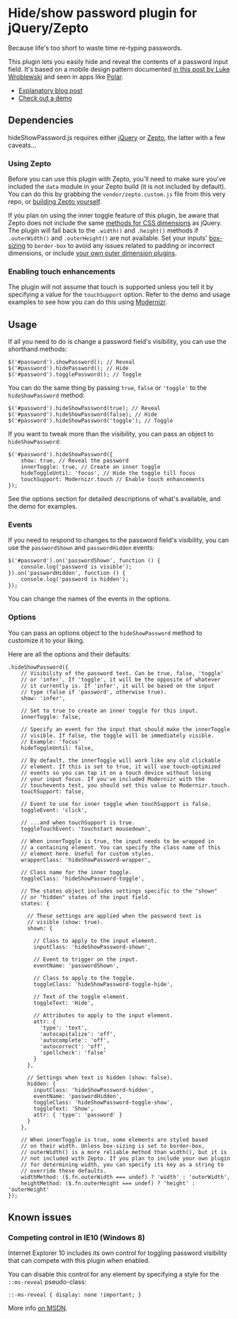 # Hide/show password plugin for jQuery/Zepto

Because life's too short to waste time re-typing passwords.

This plugin lets you easily hide and reveal the contents of a password input field. It's based on a mobile design pattern documented [in this post by Luke Wroblewski](http://www.lukew.com/ff/entry.asp?1653) and seen in apps like [Polar](http://www.polarb.com/).

* [Explanatory blog post](http://blog.cloudfour.com/hide-show-passwords-plugin/)
* [Check out a demo](http://cloudfour.github.io/hideShowPassword/)

## Dependencies

hideShowPassword.js requires either [jQuery](http://jquery.com/) or [Zepto](http://zeptojs.com/), the latter with a few caveats...

### Using Zepto

Before you can use this plugin with Zepto, you'll need to make sure you've included the `data` module in your Zepto build (it is not included by default). You can do this by grabbing the `vendor/zepto.custom.js` file from this very repo, or [building Zepto yourself](https://github.com/madrobby/zepto#building).

If you plan on using the inner toggle feature of this plugin, be aware that Zepto does not include the same [methods for CSS dimensions](http://api.jquery.com/category/dimensions/) as jQuery. The plugin will fall back to the `.width()` and `.height()` methods if `.outerWidth()` and `.outerHeight()` are not available. Set your inputs' [box-sizing](https://developer.mozilla.org/en-US/docs/Web/CSS/box-sizing) to `border-box` to avoid any issues related to padding or incorrect dimensions, or include [your own outer dimension plugins](https://gist.github.com/pamelafox/1379704).

### Enabling touch enhancements

The plugin will not assume that touch is supported unless you tell it by specifying a value for the `touchSupport` option. Refer to the demo and usage examples to see how you can do this using [Modernizr](http://modernizr.com/).

## Usage

If all you need to do is change a password field's visibility, you can use the shorthand methods:

    $('#password').showPassword(); // Reveal
    $('#password').hidePassword(); // Hide
    $('#password').togglePassword(); // Toggle

You can do the same thing by passing `true`, `false` or `'toggle'` to the `hideShowPassword` method:

    $('#password').hideShowPassword(true); // Reveal
    $('#password').hideShowPassword(false); // Hide
    $('#password').hideShowPassword('toggle'); // Toggle

If you want to tweak more than the visibility, you can pass an object to `hideShowPassword`:

    $('#password').hideShowPassword({
        show: true, // Reveal the password
        innerToggle: true, // Create an inner toggle
        hideToggleUntil: 'focus', // Hide the toggle till focus
        touchSupport: Modernizr.touch // Enable touch enhancements
    });

See the options section for detailed descriptions of what's available, and the demo for examples.

### Events

If you need to respond to changes to the password field's visibility, you can use the `passwordShown` and `passwordHidden` events:

    $('#password').on('passwordShown', function () {
        console.log('password is visible');
    }).on('passwordHidden', function () {
        console.log('password is hidden');
    });

You can change the names of the events in the options.

### Options

You can pass an options object to the `hideShowPassword` method to customize it to your liking.

Here are all the options and their defaults:

    .hideShowPassword({
        // Visibility of the password text. Can be true, false, 'toggle'
        // or 'infer'. If 'toggle', it will be the opposite of whatever
        // it currently is. If 'infer', it will be based on the input
        // type (false if 'password', otherwise true).
        show: 'infer',

        // Set to true to create an inner toggle for this input.
        innerToggle: false,

        // Specify an event for the input that should make the innerToggle
        // visible. If false, the toggle will be immediately visible.
        // Example: 'focus'
        hideToggleUntil: false,

        // By default, the innerToggle will work like any old clickable
        // element. If this is set to true, it will use touch-optimized
        // events so you can tap it on a touch device without losing
        // your input focus. If you've included Modernizr with the
        // touchevents test, you should set this value to Modernizr.touch.
        touchSupport: false,

        // Event to use for inner toggle when touchSupport is false.
        toggleEvent: 'click',

        // ...and when touchSupport is true.
        toggleTouchEvent: 'touchstart mousedown',

        // When innerToggle is true, the input needs to be wrapped in
        // a containing element. You can specify the class name of this
        // element here. Useful for custom styles.
        wrapperClass: 'hideShowPassword-wrapper',

        // Class name for the inner toggle.
        toggleClass: 'hideShowPassword-toggle',

        // The states object includes settings specific to the "shown"
        // or "hidden" states of the input field.
        states: {

          // These settings are applied when the password text is
          // visible (show: true).
          shown: {

            // Class to apply to the input element.
            inputClass: 'hideShowPassword-shown',

            // Event to trigger on the input.
            eventName: 'passwordShown',

            // Class to apply to the toggle.
            toggleClass: 'hideShowPassword-toggle-hide',

            // Text of the toggle element.
            toggleText: 'Hide',

            // Attributes to apply to the input element.
            attr: {
              'type': 'text',
              'autocapitalize': 'off',
              'autocomplete': 'off',
              'autocorrect': 'off',
              'spellcheck': 'false'
            }
          },

          // Settings when text is hidden (show: false).
          hidden: {
            inputClass: 'hideShowPassword-hidden',
            eventName: 'passwordHidden',
            toggleClass: 'hideShowPassword-toggle-show',
            toggleText: 'Show',
            attr: { 'type': 'password' }
          }
        },

        // When innerToggle is true, some elements are styled based
        // on their width. Unless box-sizing is set to border-box,
        // outerWidth() is a more reliable method than width(), but it is
        // not included with Zepto. If you plan to include your own plugin
        // for determining width, you can specify its key as a string to
        // override these defaults.
        widthMethod: ($.fn.outerWidth === undef) ? 'width' : 'outerWidth',
        heightMethod: ($.fn.outerHeight === undef) ? 'height' : 'outerHeight'
    });

## Known issues

### Competing control in IE10 (Windows 8)

Internet Explorer 10 includes its own control for toggling password visibility that can compete with this plugin when enabled.

You can disable this control for any element by specifying a style for the `::ms-reveal` pseudo-class:

    ::-ms-reveal { display: none !important; }

More info [on MSDN](http://msdn.microsoft.com/en-us/library/windows/apps/hh465773.aspx).
